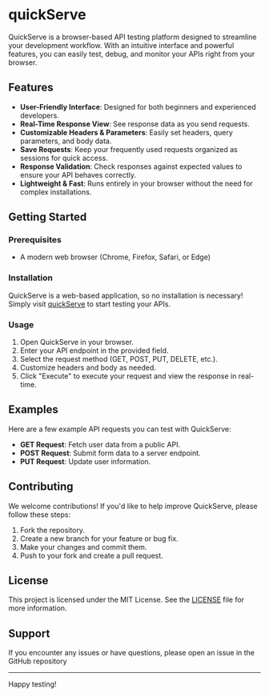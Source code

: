 # quickServe

QuickServe is a browser-based API testing platform designed to streamline your development workflow. With an intuitive interface and powerful features, you can easily test, debug, and monitor your APIs right from your browser.

## Features

- **User-Friendly Interface**: Designed for both beginners and experienced developers.
- **Real-Time Response View**: See response data as you send requests.
- **Customizable Headers & Parameters**: Easily set headers, query parameters, and body data.
- **Save Requests**: Keep your frequently used requests organized as sessions for quick access.
- **Response Validation**: Check responses against expected values to ensure your API behaves correctly.
- **Lightweight & Fast**: Runs entirely in your browser without the need for complex installations.

## Getting Started

### Prerequisites

- A modern web browser (Chrome, Firefox, Safari, or Edge)

### Installation

QuickServe is a web-based application, so no installation is necessary! Simply visit [quickServe](https://quickServe.onrender.com) to start testing your APIs.

### Usage

1. Open QuickServe in your browser.
2. Enter your API endpoint in the provided field.
3. Select the request method (GET, POST, PUT, DELETE, etc.).
4. Customize headers and body as needed.
5. Click "Execute" to execute your request and view the response in real-time.

## Examples

Here are a few example API requests you can test with QuickServe:

- **GET Request**: Fetch user data from a public API.
- **POST Request**: Submit form data to a server endpoint.
- **PUT Request**: Update user information.

## Contributing

We welcome contributions! If you'd like to help improve QuickServe, please follow these steps:

1. Fork the repository.
2. Create a new branch for your feature or bug fix.
3. Make your changes and commit them.
4. Push to your fork and create a pull request.

## License

This project is licensed under the MIT License. See the [LICENSE](LICENSE) file for more information.

## Support

If you encounter any issues or have questions, please open an issue in the GitHub repository


---

Happy testing!
